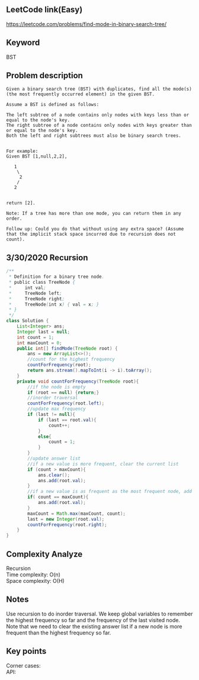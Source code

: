 ## LeetCode link(Easy)
https://leetcode.com/problems/find-mode-in-binary-search-tree/

## Keyword
BST

## Problem description
```
Given a binary search tree (BST) with duplicates, find all the mode(s) (the most frequently occurred element) in the given BST.

Assume a BST is defined as follows:

The left subtree of a node contains only nodes with keys less than or equal to the node's key.
The right subtree of a node contains only nodes with keys greater than or equal to the node's key.
Both the left and right subtrees must also be binary search trees.
 

For example:
Given BST [1,null,2,2],

   1
    \
     2
    /
   2
 

return [2].

Note: If a tree has more than one mode, you can return them in any order.

Follow up: Could you do that without using any extra space? (Assume that the implicit stack space incurred due to recursion does not count).
```
## 3/30/2020 Recursion

```java
/**
 * Definition for a binary tree node.
 * public class TreeNode {
 *     int val;
 *     TreeNode left;
 *     TreeNode right;
 *     TreeNode(int x) { val = x; }
 * }
 */
class Solution {
    List<Integer> ans;
    Integer last = null;
    int count = 1;
    int maxCount = 0;
    public int[] findMode(TreeNode root) {
        ans = new ArrayList<>();
        //count for the highest frequency
        countForFrequency(root);
        return ans.stream().mapToInt(i -> i).toArray();
    }
    private void countForFrequency(TreeNode root){
        //if the node is empty
        if (root == null) {return;}
        //inorder traversal
        countForFrequency(root.left);
        //update max frequency
        if (last != null){
            if (last == root.val){
                count++;
            }
            else{
                count = 1;
            }
        }
        //update answer list
        //if a new value is more frequent, clear the current list
        if (count > maxCount){
            ans.clear();
            ans.add(root.val);
        }
        //if a new value is as frequent as the most frequent node, add it in
        if( count == maxCount){
            ans.add(root.val);
        }
        maxCount = Math.max(maxCount, count);
        last = new Integer(root.val);
        countForFrequency(root.right);
    }
}
```

## Complexity Analyze
Recursion\
Time complexity: O(n) \
Space complexity: O(H) 

## Notes
Use recursion to do inorder traversal. We keep global variables to remember the highest frequency so far and the frequency of the last visited node. Note that we need to clear the existing answer list if a new node is more frequent than the highest frequency so far.

## Key points
Corner cases: \
API:
